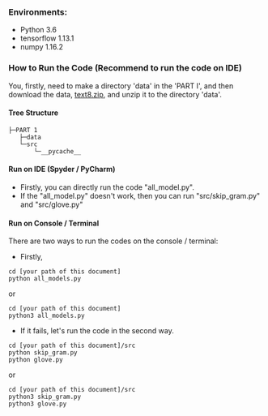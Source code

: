### Environments:
- Python 3.6
- tensorflow 1.13.1
- numpy 1.16.2

### How to Run the Code **(Recommend to run the code on IDE)**
You, firstly, need to make a directory 'data' in the 'PART I', and then download the data, [text8.zip](http://mattmahoney.net/dc/text8.zip), and unzip it to the directory 'data'.

#### Tree Structure 
```
├─PART 1
   ├─data
   └─src
       └─__pycache__
```
       
#### Run on IDE (Spyder / PyCharm)
- Firstly, you can directly run the code "all_model.py".
- If the "all_model.py" doesn't work, then you can run "src/skip_gram.py" and "src/glove.py"

#### Run on Console / Terminal
There are two ways to run the codes on the console / terminal:

- Firstly,
```
cd [your path of this document]
python all_models.py
```
or 
```
cd [your path of this document]
python3 all_models.py
```
- If it fails, let's run the code in the second way.
```
cd [your path of this document]/src
python skip_gram.py
python glove.py
```
or 
```
cd [your path of this document]/src
python3 skip_gram.py
python3 glove.py
```
